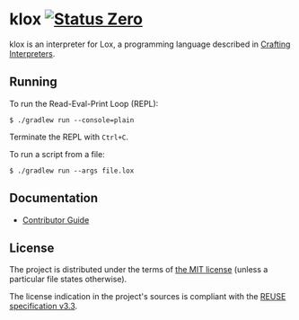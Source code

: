 <!--
SPDX-FileCopyrightText: 2024 Friedrich von Never <friedrich@fornever.me>

SPDX-License-Identifier: MIT
-->

klox [![Status Zero][status-zero]][andivionian-status-classifier]
====
klox is an interpreter for Lox, a programming language described in [Crafting Interpreters][books.crafting-interpreters].

Running
-------
To run the Read-Eval-Print Loop (REPL):
```console
$ ./gradlew run --console=plain
```
Terminate the REPL with `Ctrl+C`.

To run a script from a file:
```console
$ ./gradlew run --args file.lox
```

Documentation
-------------
- [Contributor Guide][docs.contributing]

License
-------
The project is distributed under the terms of [the MIT license][docs.license]
(unless a particular file states otherwise).

The license indication in the project's sources is compliant with the [REUSE specification v3.3][reuse.spec].

[andivionian-status-classifier]: https://andivionian.fornever.me/v1/#status-zero-
[books.crafting-interpreters]: https://craftinginterpreters.com/
[docs.contributing]: CONTRIBUTING.md
[docs.license]: LICENSES/MIT.txt
[reuse.spec]: https://reuse.software/spec-3.3/
[status-zero]: https://img.shields.io/badge/status-zero-lightgrey.svg
